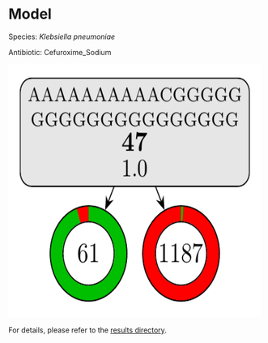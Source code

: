 
# Model

Species: *Klebsiella pneumoniae*

Antibiotic: Cefuroxime_Sodium

<img src="./model.png" width=500 height=500 />

For details, please refer to the [results directory](../../../../../results/cart_b/klebsiella%20pneumoniae/cefuroxime_sodium/repeat_7/).

